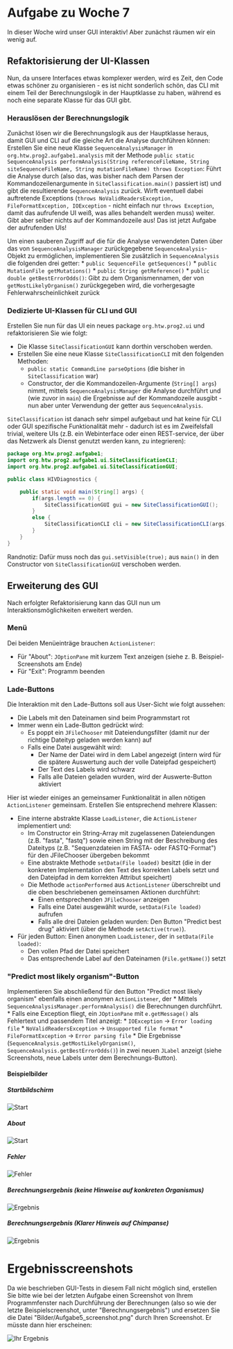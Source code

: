 # Aufgabe zu Woche 7

In dieser Woche wird unser GUI interaktiv! Aber zunächst räumen wir ein wenig auf.

## Refaktorisierung der UI-Klassen

Nun, da unsere Interfaces etwas komplexer werden, wird es Zeit, den Code etwas schöner zu organisieren - es ist nicht sonderlich schön, das CLI mit einem Teil der Berechnungslogik in der Hauptklasse zu haben, während es noch eine separate Klasse für das GUI gibt.

### Herauslösen der Berechnungslogik

Zunächst lösen wir die Berechnungslogik aus der Hauptklasse heraus, damit GUI und CLI auf die gleiche Art die Analyse durchführen können: Erstellen Sie eine neue Klasse ```SequenceAnalysisManager``` in ```org.htw.prog2.aufgabe1.analysis``` mit der Methode ```public static SequenceAnalysis performAnalysis(String referenceFileName, String siteSequenceFileName, String mutationFileName) throws Exception```: Führt die Analyse durch (also das, was bisher nach dem Parsen der Kommandozeilenargumente in ```SiteClassification.main()``` passiert ist) und gibt die resultierende ```SequenceAnalysis``` zurück. Wirft eventuell dabei auftretende Exceptions (```throws NoValidReadersException, FileFormatException, IOException``` - nicht einfach nur ```throws Exception```, damit das aufrufende UI weiß, was alles behandelt werden muss) weiter. Gibt aber selber nichts auf der Kommandozeile aus! Das ist jetzt Aufgabe der aufrufenden UIs!

Um einen sauberen Zugriff auf die für die Analyse verwendeten Daten über das von ```SequenceAnalysisManager``` zurückgegebene ```SequenceAnalysis```-Objekt zu ermöglichen, implementieren Sie zusätzlich in ```SequenceAnalysis``` die folgenden drei getter:
    * ```public SequenceFile getSequences()```
    * ```public MutationFile getMutations()```
    * ```public String getReference()```
    * ```public double getBestErrorOdds()```: Gibt zu dem Organismennamen, der von ```getMostLikelyOrganism()``` zurückgegeben wird, die vorhergesagte Fehlerwahrscheinlichkeit zurück

### Dedizierte UI-Klassen für CLI und GUI

Erstellen Sie nun für das UI ein neues package ```org.htw.prog2.ui``` und refaktorisieren Sie wie folgt:

* Die Klasse ```SiteClassificationGUI``` kann dorthin verschoben werden.
* Erstellen Sie eine neue Klasse ```SiteClassificationCLI``` mit den folgenden Methoden: 
    * ```public static CommandLine parseOptions``` (die bisher in ```SiteClassification``` war)
    * Constructor, der die Kommandozeilen-Argumente (```String[] args```) nimmt, mittels ```SequenceAnalysisManager``` die Analyse durchführt und (wie zuvor in ```main```) die Ergebnisse auf der Kommandozeile ausgibt - nun aber unter Verwendung der getter aus ```SequenceAnalysis```. 
    
```SiteClassification``` ist danach sehr simpel aufgebaut und hat keine für CLI oder GUI spezifische Funktionalität mehr - dadurch ist es im Zweifelsfall trivial, weitere UIs (z.B. ein Webinterface oder einen REST-service, der über das Netzwerk als Dienst genutzt werden kann, zu integrieren):

```java
package org.htw.prog2.aufgabe1;
import org.htw.prog2.aufgabe1.ui.SiteClassificationCLI;
import org.htw.prog2.aufgabe1.ui.SiteClassificationGUI;

public class HIVDiagnostics {

    public static void main(String[] args) {
        if(args.length == 0) {
            SiteClassificationGUI gui = new SiteClassificationGUI();
        }
        else {
            SiteClassificationCLI cli = new SiteClassificationCLI(args);
        }
    }
}
```

Randnotiz: Dafür muss noch das ```gui.setVisible(true);``` aus ```main()``` in den Constructor von ```SiteClassificationGUI``` verschoben werden.

## Erweiterung des GUI

Nach erfolgter Refaktorisierung kann das GUI nun um Interaktionsmöglichkeiten erweitert werden.

### Menü

Dei beiden Menüeinträge brauchen ```ActionListener```:
* Für "About": ```JOptionPane``` mit kurzem Text anzeigen (siehe z. B. Beispiel-Screenshots am Ende)
* Für "Exit": Programm beenden

### Lade-Buttons

Die Interaktion mit den Lade-Buttons soll aus User-Sicht wie folgt aussehen:

* Die Labels mit den Dateinamen sind beim Programmstart rot
* Immer wenn ein Lade-Button gedrückt wird:
    * Es poppt ein `JFileChooser` mit Dateiendungsfilter (damit nur der richtige Dateityp geladen werden kann) auf
    * Falls eine Datei ausgewählt wird:
        * Der Name der Datei wird in dem Label angezeigt (intern wird für die spätere Auswertung auch der volle Dateipfad gespeichert)
        * Der Text des Labels wird schwarz
        * Falls alle Dateien geladen wurden, wird der Auswerte-Button aktiviert

Hier ist wieder einiges an gemeinsamer Funktionalität in allen nötigen ```ActionListener``` gemeinsam. Erstellen Sie entsprechend mehrere Klassen:
* Eine interne abstrakte Klasse ```LoadListener```, die ```ActionListener``` implementiert und:
    * Im Constructor ein String-Array mit zugelassenen Dateiendungen (z.B. "fasta", "fastq") sowie einen String mit der Beschreibung des Dateityps (z.B. "Sequenzdateien im FASTA- oder FASTQ-Format") für den JFileChooser übergeben bekommt
    * Eine abstrakte Methode ```setData(File loaded)``` besitzt (die in der konkreten Implementation den Text des korrekten Labels setzt und den Dateipfad in dem korrekten Attribut speichert)
    * Die Methode ```actionPerformed``` aus ```ActionListener``` überschreibt und die oben beschriebenen gemeinsamen Aktionen durchführt:
        * Einen entsprechenden ```JFileChooser``` anzeigen
        * Falls eine Datei ausgewählt wurde, ```setData(File loaded)``` aufrufen
        * Falls alle drei Dateien geladen wurden: Den Button "Predict best drug" aktiviert (über die Methode ```setActive(true)```).
* Für jeden Button: Einen anonymen ```LoadListener```, der in ```setData(File loaded)```:
    * Den vollen Pfad der Datei speichert
    * Das entsprechende Label auf den Dateinamen (```File.getName()```) setzt
    
### "Predict most likely organism"-Button

Implementieren Sie abschließend für den Button "Predict most likely organism" ebenfalls einen anonymen ```ActionListener```, der 
    * Mittels ```SequenceAnalysisManager.performAnalysis()``` die Berechnungen durchführt.
    * Falls eine Exception fliegt, ein ```JOptionPane``` mit ```e.getMessage()``` als Fehlertext und passendem Titel anzeigt:
        * ```IOException``` -> ```Error loading file```
        * ```NoValidReadersException``` -> ```Unsupported file format```
        * ```FileFormatException``` -> ```Error parsing file```
    * Die Ergebnisse (```SequenceAnalysis.getMostLikelyOrganism()```, ```SequenceAnalysis.getBestErrorOdds()```) in zwei neuen ```JLabel``` anzeigt (siehe Screenshots, neue Labels unter dem Berechnungs-Button).
    
#### Beispielbilder

##### Startbildschirm

![Start](Bilder/Aufgabe5_beispielscreenshot1.png)

##### About

![Start](Bilder/Aufgabe5_beispielscreenshot2.png)

##### Fehler

![Fehler](Bilder/Aufgabe5_beispielscreenshot3.png)

##### Berechnungsergebnis (keine Hinweise auf konkreten Organismus)

![Ergebnis](Bilder/Aufgabe5_beispielscreenshot4.png)

##### Berechnungsergebnis (Klarer Hinweis auf Chimpanse)

![Ergebnis](Bilder/Aufgabe5_beispielscreenshot5.png)

# Ergebnisscreenshots

Da wie beschrieben GUI-Tests in diesem Fall nicht möglich sind, erstellen Sie bitte wie bei der letzten Aufgabe einen Screenshot von Ihrem Programmfenster nach Durchführung der Berechnungen (also so wie der letzte Beispielscreenshot, unter "Berechnungsergebnis") und ersetzen Sie die Datei "Bilder/Aufgabe5_screenshot.png" durch Ihren Screenshot. Er müsste dann hier erscheinen:

![Ihr Ergebnis](Bilder/Aufgabe5_screenshot.png)
